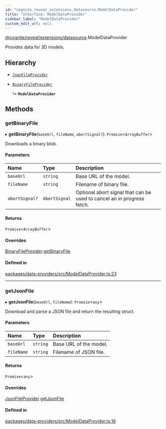 ```yaml
---
id: "cognite_reveal_extensions_datasource.ModelDataProvider"
title: "Interface: ModelDataProvider"
sidebar_label: "ModelDataProvider"
custom_edit_url: null
---
```


[@cognite/reveal/extensions/datasource](../modules/cognite_reveal_extensions_datasource.md).ModelDataProvider

Provides data for 3D models.

## Hierarchy

- [`JsonFileProvider`](cognite_reveal_extensions_datasource.JsonFileProvider.md)

- [`BinaryFileProvider`](cognite_reveal_extensions_datasource.BinaryFileProvider.md)

  ↳ **`ModelDataProvider`**

## Methods

### getBinaryFile

▸ **getBinaryFile**(`baseUrl`, `fileName`, `abortSignal?`): `Promise`\<`ArrayBuffer`\>

Downloads a binary blob.

#### Parameters

| Name | Type | Description |
| :------ | :------ | :------ |
| `baseUrl` | `string` | Base URL of the model. |
| `fileName` | `string` | Filename of binary file. |
| `abortSignal?` | `AbortSignal` | Optional abort signal that can be used to cancel an in progress fetch. |

#### Returns

`Promise`\<`ArrayBuffer`\>

#### Overrides

[BinaryFileProvider](cognite_reveal_extensions_datasource.BinaryFileProvider.md).[getBinaryFile](cognite_reveal_extensions_datasource.BinaryFileProvider.md#getbinaryfile)

#### Defined in

[packages/data-providers/src/ModelDataProvider.ts:23](https://github.com/cognitedata/reveal/blob/e9e26d38/viewer/packages/data-providers/src/ModelDataProvider.ts#L23)

___

### getJsonFile

▸ **getJsonFile**(`baseUrl`, `fileName`): `Promise`\<`any`\>

Download and parse a JSON file and return the resulting struct.

#### Parameters

| Name | Type | Description |
| :------ | :------ | :------ |
| `baseUrl` | `string` | Base URL of the model. |
| `fileName` | `string` | Filename of JSON file. |

#### Returns

`Promise`\<`any`\>

#### Overrides

[JsonFileProvider](cognite_reveal_extensions_datasource.JsonFileProvider.md).[getJsonFile](cognite_reveal_extensions_datasource.JsonFileProvider.md#getjsonfile)

#### Defined in

[packages/data-providers/src/ModelDataProvider.ts:16](https://github.com/cognitedata/reveal/blob/e9e26d38/viewer/packages/data-providers/src/ModelDataProvider.ts#L16)

